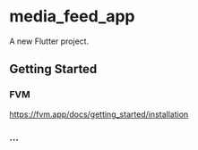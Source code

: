 # media_feed_app

A new Flutter project.

## Getting Started

### FVM 

https://fvm.app/docs/getting_started/installation

### ...

